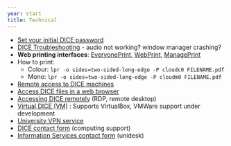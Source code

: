 ```yaml
---
year: start
title: Technical
---
```


- [Set your initial DICE password](http://pp.inf.ed.ac.uk/)
- [DICE Troubleshooting](/resources/dice) - audio not working? window manager crashing?
- **Web printing interfaces**: [EveryonePrint](http://www.everyoneprint.is.ed.ac.uk), [WebPrint](http://webprint.inf.ed.ac.uk), [ManagePrint](http://www.manageprint.is.ed.ac.uk)
- How to print: 
  - Colour: `lpr -o sides=two-sided-long-edge -P cloudc0 FILENAME.pdf`
  - Mono: `lpr -o sides=two-sided-long-edge -P cloudm0 FILENAME.pdf`
- [Remote access to DICE machines](https://gist.github.com/vaidap/41ff0abaa8ab35c771568dd129114f3a)
- [Access DICE files in a web browser](https://ifile.inf.ed.ac.uk/)
- [Accessing DICE remotely](http://computing.help.inf.ed.ac.uk/remote-desktop/) (RDP, remote desktop)
- [Virtual DICE (VM)](http://computing.help.inf.ed.ac.uk/vdice) : Supports VirtualBox, VMWare support under development
- [University VPN service](http://www.ed.ac.uk/schools-departments/information-services/services/computing/desktop-personal/vpn/vpn-service-using)
- [DICE contact form](https://www.inf.ed.ac.uk/systems/support/form/) (computing support)
- [Information Services contact form](https://ed.unidesk.ac.uk/tas/public/) (unidesk)
